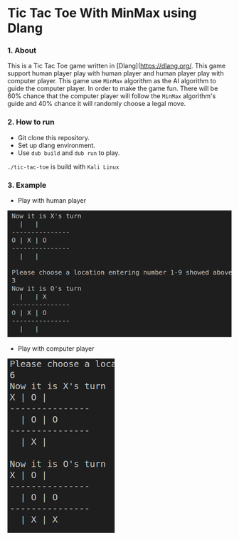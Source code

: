 # Tic Tac Toe With MinMax using Dlang

### 1. About

This is a Tic Tac Toe game written in [Dlang](https://dlang.org/. This game support human player play with human player and human player play with computer player. This game use `MinMax` algorithm as the AI algorithm to guide the computer player. In order to make the game fun. There will be 60% chance that the computer player will follow the `MinMax` algorithm's guide and 40% chance it will randomly choose a legal move.

### 2. How to run

- Git clone this repository.
- Set up dlang environment.
- Use `dub build` and `dub run` to play.

`./tic-tac-toe` is build with `Kali Linux`

### 3. Example

- Play with human player

![human](./res/play_with_human.png)

- Play with computer player

![computer](./res/play_with_computer.png)